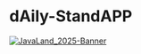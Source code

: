 # dAily-StandAPP

[![JavaLand_2025-Banner](https://www.javaland.eu/fileadmin/Event/JavaLand/Banner/2025/JavaLand_2025-Banner-512x256px-I_m_a_Speaker.jpg)](https://meine.doag.org/events/javaland/2025/agenda/#agendaId.5382)
